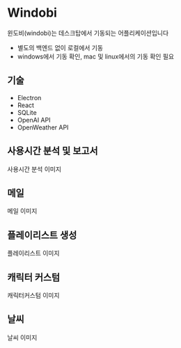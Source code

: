 # Windobi
윈도비(windobi)는 데스크탑에서 기동되는 어플리케이션입니다
 - 별도의 백엔드 없이 로컬에서 기동
 - windows에서 기동 확인, mac 및 linux에서의 기동 확인 필요

## 기술
 - Electron
 - React
 - SQLite
 - OpenAI API
 - OpenWeather API


## 사용시간 분석 및 보고서
사용시간 분석 이미지

## 메일
메일 이미지

## 플레이리스트 생성
플레이리스트 이미지

## 캐릭터 커스텀
캐릭터커스텀 이미지

## 날씨
날씨 이미지